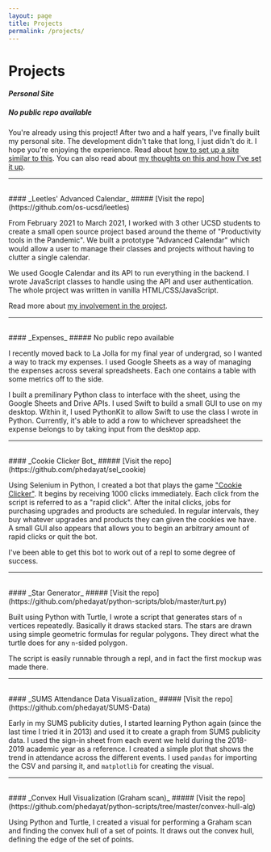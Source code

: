 ```yaml
---
layout: page
title: Projects
permalink: /projects/
---
```


<h1 class="page-heading">Projects</h1>

#### _Personal Site_
##### No public repo available

You're already using this project! After two and a half years, I've finally built my personal site. The development didn't take that long, I just didn't do it. I hope you're enjoying the experience. Read about [how to set up a site similar to this](/2021/09/16/site-repls.html). You can also read about [my thoughts on this and how I've set it up](/2021/09/15/new-post.html).

---
<br>
#### _Leetles' Advanced Calendar_
##### [Visit the repo](https://github.com/os-ucsd/leetles)

From February 2021 to March 2021, I worked with 3 other UCSD students to create a small open source project based around the theme of "Productivity tools in the Pandemic". We built a prototype "Advanced Calendar" which would allow a user to manage their classes and projects without having to clutter a single calendar.

We used Google Calendar and its API to run everything in the backend. I wrote JavaScript classes to handle using the API and user authentication. The whole project was written in vanilla HTML/CSS/JavaScript.

Read more about [my involvement in the project](/extra/).

---
<br>
#### _Expenses_
##### No public repo available

I recently moved back to La Jolla for my final year of undergrad, so I wanted a way to track my expenses. I used Google Sheets as a way of managing the expenses across several spreadsheets. Each one contains a table with some metrics off to the side. 

I built a premilinary Python class to interface with the sheet, using the Google Sheets and Drive APIs. I used Swift to build a small GUI to use on my desktop. Within it, I used PythonKit to allow Swift to use the class I wrote in Python. Currently, it's able to add a row to whichever spreadsheet the expense belongs to by taking input from the desktop app.

---
<br>
#### _Cookie Clicker Bot_
##### [Visit the repo](https://github.com/phedayat/sel_cookie)

Using Selenium in Python, I created a bot that plays the game ["Cookie Clicker"](https://orteil.dashnet.org/cookieclicker/). It begins by receiving 1000 clicks immediately. Each click from the script is referred to as a "rapid click". After the inital clicks, jobs for purchasing upgrades and products are scheduled. In regular intervals, they buy whatever upgrades and products they can given the cookies we have. A small GUI also appears that allows you to begin an arbitrary amount of rapid clicks or quit the bot.

I've been able to get this bot to work out of a repl to some degree of success.

---
<br>
#### _Star Generator_
##### [Visit the repo](https://github.com/phedayat/python-scripts/blob/master/turt.py)

Built using Python with Turtle, I wrote a script that generates stars of `n` vertices repeatedly. Basically it draws stacked stars. The stars are drawn using simple geometric formulas for regular polygons. They direct what the turtle does for any `n`-sided polygon.

The script is easily runnable through a repl, and in fact the first mockup was made there.

---
<br>
#### _SUMS Attendance Data Visualization_
##### [Visit the repo](https://github.com/phedayat/SUMS-Data)

Early in my SUMS publicity duties, I started learning Python again (since the last time I tried it in 2013) and used it to create a graph from SUMS publicity data. I used the sign-in sheet from each event we held during the 2018-2019 academic year as a reference. I created a simple plot that shows the trend in attendance across the different events. I used `pandas` for importing the CSV and parsing it, and `matplotlib` for creating the visual.

---
<br>
#### _Convex Hull Visualization (Graham scan)_
##### [Visit the repo](https://github.com/phedayat/python-scripts/tree/master/convex-hull-alg)

Using Python and Turtle, I created a visual for performing a Graham scan and finding the convex hull of a set of points. It draws out the convex hull, defining the edge of the set of points.
